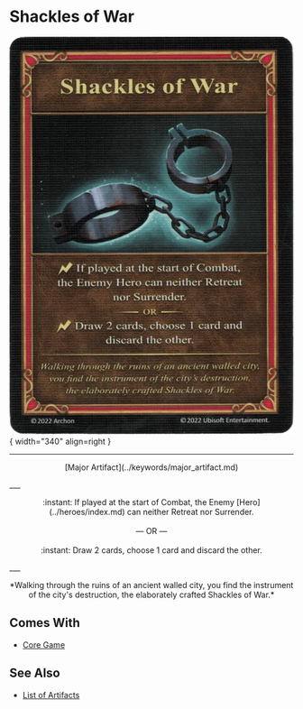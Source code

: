 # Shackles of War

![Shackles of War](../assets/artifacts_major-shackles_of_war.webp){ width="340" align=right }
___
<p style="text-align: center;" markdown>[Major Artifact](../keywords/major_artifact.md)</p>
___
<p style="text-align: center;" markdown>:instant: If played at the start of Combat, the Enemy [Hero](../heroes/index.md) can neither Retreat nor Surrender.<br><br>— OR —<br><br>:instant: Draw 2 cards, choose 1 card and discard the other.</p>
___
<p style="text-align: center;" markdown>*Walking through the ruins of an ancient walled city, you find the instrument of the city's destruction, the elaborately crafted Shackles of War.*</p>


## Comes With

- [Core Game](../content/core_game.md)


## See Also


- [List of Artifacts](index.md)
